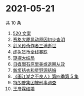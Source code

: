 # 2021-05-21

共 10 条

<!-- BEGIN -->
<!-- 最后更新时间 Fri May 21 2021 11:20:35 GMT+0800 (China Standard Time) -->

1. [520 文案](https://www.zhihu.com/search?q=520文案)
2. [赛格大厦晃动原因初步查明](https://www.zhihu.com/search?q=赛格大厦)
3. [剑风传奇作者三浦逝世](https://www.zhihu.com/search?q=剑风传奇)
4. [虚拟货币全线暴跌](https://www.zhihu.com/search?q=币圈崩盘)
5. [窥探大结局](https://www.zhihu.com/search?q=窥探)
6. [日媒曝石原里美或退圈从政](https://www.zhihu.com/search?q=石原里美)
7. [新垣结衣和星野源结婚](https://www.zhihu.com/search?q=新垣结衣结婚)
8. [《画江湖之不良人》第四季第 5 集](https://www.zhihu.com/search?q=画江湖之不良人第四季)
9. [特朗普集团被刑事调查](https://www.zhihu.com/search?q=特朗普)
10. [王彦霖结婚](https://www.zhihu.com/search?q=王彦霖)

<!-- END -->
